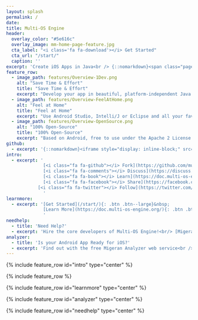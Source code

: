 ```yaml
---
layout: splash
permalink: /
date:
title: Multi-OS Engine
header:
  overlay_color: "#5e616c"
  overlay_image: mm-home-page-feature.jpg
  cta_label: "<i class='fa fa-download'></i> Get Started"
  cta_url: "/start/"
  caption: ''
excerpt: 'Create iOS Apps in Java<br /> {::nomarkdown}<span class="page__lead__small">Port your existing Android App, or build a native Cross-Platform App from scratch.</span> {:/nomarkdown}'
feature_row:
  - image_path: features/Overview-1Dev.png
    alt: "Save Time & Effort"
    title: "Save Time & Effort"
    excerpt: "Develop your app in beautiful, platform-independent Java code, and add native UIs for Android and iOS."
  - image_path: features/Overview-FeelAtHome.png
    alt: "Feel at Home"
    title: "Feel at Home"
    excerpt: "Use Android Studio, Intelli/J or Eclipse and all your favourite Java tools to build your iOS App."
  - image_path: features/Overview-OpenSource.png
    alt: "100% Open-Source"
    title: "100% Open-Source"
    excerpt: "Based on Android, free to use under the Apache 2 License. Contributors welcome!"
github:
  - excerpt: '{::nomarkdown}<iframe style="display: inline-block;" src="https://ghbtns.com/github-btn.html?user=mmistakes&repo=minimal-mistakes&type=star&count=true&size=large" frameborder="0" scrolling="0" width="160px" height="30px"></iframe> <iframe style="display: inline-block;" src="https://ghbtns.com/github-btn.html?user=mmistakes&repo=minimal-mistakes&type=fork&count=true&size=large" frameborder="0" scrolling="0" width="158px" height="30px"></iframe>{:/nomarkdown}'
intro:
  - excerpt: '
			  [<i class="fa fa-github"></i> Fork](https://github.com/multi-os-engine){: .btn .btn--large .btn--github}&nbsp;
			  [<i class="fa fa-comments"></i> Discuss](https://discuss.multi-os-engine.org){: .btn .btn--large .btn--forum}&nbsp;
			  [<i class="fa fa-book"></i> Learn](https://doc.multi-os-engine.org){: .btn .btn--large .btn--doc}&nbsp; 
			  [<i class="fa fa-facebook"></i> Share](https://facebook.com/multi.os.engine){: .btn .btn--large .btn--facebook}&nbsp;
  			[<i class="fa fa-twitter"></i> Follow](https://twitter.com/moeappdev){: .btn .btn--large .btn--twitter}&nbsp;
			  '
learnmore:
  - excerpt: '[Get Started](/start/){: .btn .btn--large}&nbsp;
              [Learn More](https://doc.multi-os-engine.org/){: .btn .btn--large}
              '
needhelp:
  - title: 'Need Help?'
  - excerpt: 'Hire the core developers of Multi-OS Engine!<br/> [Migeran](http://www.migeran.com) provides premium support, custom development and training services.<br/><br/>[Contact Us](https://migeran.com/contact/){: .btn .btn--large}'
analyzer:
  - title: 'Is your Android App Ready for iOS?'
  - excerpt: 'Find out with the free Migeran Analyzer web service<br /><br />[Start Now](https://analyzer.migeran.com/){: .btn .btn--large}'
---
```


{% include feature_row id="intro" type="center" %}

{% include feature_row %}

{% include feature_row id="learnmore" type="center" %}

{% include feature_row id="analyzer" type="center" %}

{% include feature_row id="needhelp" type="center" %}
